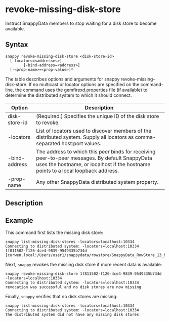 # revoke-missing-disk-store
Instruct SnappyData members to stop waiting for a disk store to become available.

## Syntax

``` pre
snappy revoke-missing-disk-store <disk-store-id>
  [-locators=<addresses>] 
        [-bind-address=<address>] 
  [-<prop-name>=<prop-value>]*
```

The table describes options and arguments for snappy revoke-missing-disk-store. If no multicast or locator options are specified on the command-line, the command uses the gemfirexd.properties file (if available) to determine the distributed system to which it should connect.

|Option|Description|
|-|-|
|disk-store-id|(Required.) Specifies the unique ID of the disk store to revoke.| 
|-locators|List of locators used to discover members of the distributed system. Supply all locators as comma-separated host:port values.|
|-bind-address|The address to which this peer binds for receiving peer-to-peer messages. By default SnappyData uses the hostname, or localhost if the hostname points to a local loopback address.|
|-prop-name|Any other SnappyData distributed system property.|

## Description

<!--
[Handling Missing Disk Stores](../../concepts/tables/persisting_table_data/handling_missing_disk_stores.md#handling_missing_disk_stores) provides more details about listing and revoking missing disk stores.
-->

## Example

This command first lists the missing disk store:

``` pre
snappy list-missing-disk-stores -locators=localhost:10334
Connecting to distributed system: -locators=localhost:10334
1f811502-f126-4ce4-9839-9549335b734d [curwen.local:/Users/user1/snappydata/rowstore/SnappyData_RowStore_13_bNNNNN_platform/server2/./datadictionary]
```

Next, `snappy` revokes the missing disk store if more recent data is available:

``` pre
snappy revoke-missing-disk-store 1f811502-f126-4ce4-9839-9549335b734d -locators=localhost:10334
Connecting to distributed system: -locators=localhost:10334
revocation was successful and no disk stores are now missing
```

Finally, `snappy` verifies that no disk stores are missing:

``` pre
snappy list-missing-disk-stores -locators=localhost:10334
Connecting to distributed system: -locators=localhost:10334
The distributed system did not have any missing disk stores
```
